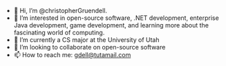 - 👋 Hi, I’m @christopherGruendell.
- 👀 I’m interested in open-source software, .NET development, enterprise Java development, game development,
      and learning more about the fascinating world of computing.
- 🌱 I’m currently a CS major at the University of Utah
- 💞️ I’m looking to collaborate on open-source software
- 📫 How to reach me: gdell@tutamail.com

<!---
christopherGruendell/christopherGruendell is a ✨ special ✨ repository because its `README.md` (this file) appears on your GitHub profile.
You can click the Preview link to take a look at your changes.
--->
